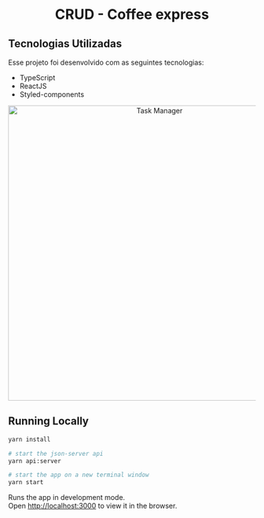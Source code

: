 <h1 align="center">
  CRUD - Coffee express
</h1>

## Tecnologias Utilizadas

Esse projeto foi desenvolvido com as seguintes tecnologias:

- TypeScript
- ReactJS
- Styled-components

<p align="center">
  <img alt="Task Manager" src=".github/site.gif" width="600">
</p>

## Running Locally

```sh
yarn install

# start the json-server api
yarn api:server

# start the app on a new terminal window
yarn start
```

Runs the app in development mode.<br>
Open [http://localhost:3000](http://localhost:3000) to view it in the browser.

